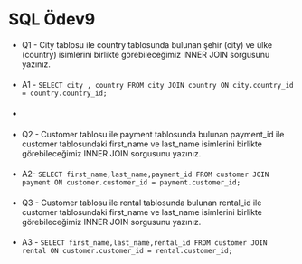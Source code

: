 # SQL Ödev9
####
* Q1 - City tablosu ile country tablosunda bulunan şehir (city) ve ülke (country) isimlerini birlikte görebileceğimiz INNER JOIN sorgusunu yazınız.
####
* A1 - `SELECT city , country
  FROM city
  JOIN country ON city.country_id = country.country_id;`
* ####
* Q2 - Customer tablosu ile payment tablosunda bulunan payment_id ile customer tablosundaki first_name ve last_name isimlerini birlikte görebileceğimiz INNER JOIN sorgusunu yazınız.
####
* A2- `SELECT first_name,last_name,payment_id
  FROM customer
  JOIN payment ON customer.customer_id = payment.customer_id;`
####
* Q3 - Customer tablosu ile rental tablosunda bulunan rental_id ile customer tablosundaki first_name ve last_name isimlerini birlikte görebileceğimiz INNER JOIN sorgusunu yazınız.
####
* A3 - `SELECT first_name,last_name,rental_id
  FROM customer
  JOIN rental ON customer.customer_id = rental.customer_id;` 

